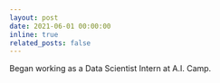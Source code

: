 ```yaml
---
layout: post
date: 2021-06-01 00:00:00
inline: true
related_posts: false
---
```


Began working as a Data Scientist Intern at A.I. Camp.
